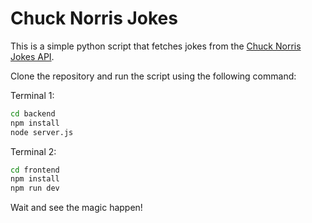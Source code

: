 # Chuck Norris Jokes

This is a simple python script that fetches jokes from the [Chuck Norris Jokes API](https://api.chucknorris.io/).

Clone the repository and run the script using the following command:

Terminal 1:
```bash
cd backend
npm install
node server.js
```

Terminal 2:
```bash
cd frontend
npm install
npm run dev
```

Wait and see the magic happen!